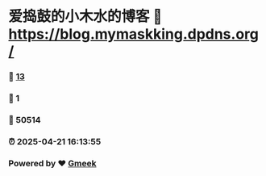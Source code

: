 # 爱捣鼓的小木水的博客 :link: https://blog.mymaskking.dpdns.org/ 
### :page_facing_up: [13](https://blog.mymaskking.dpdns.org//tag.html) 
### :speech_balloon: 1 
### :hibiscus: 50514 
### :alarm_clock: 2025-04-21 16:13:55 
### Powered by :heart: [Gmeek](https://github.com/Meekdai/Gmeek)
